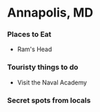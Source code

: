 # Annapolis, MD

### Places to Eat
- Ram's Head


### Touristy things to do
- Visit the Naval Academy
 

### Secret spots from locals
